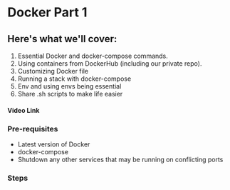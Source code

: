 # Docker Part 1
## Here's what we'll cover:
  1. Essential Docker and docker-compose commands.
  2. Using containers from DockerHub (including our private repo).
  3. Customizing Docker file
  4. Running a stack with docker-compose
  5. Env and using envs being essential
  6. Share .sh scripts to make life easier

#### Video Link
### Pre-requisites
- Latest version of Docker
- docker-compose
- Shutdown any other services that may be running on conflicting ports 
### Steps
